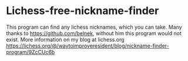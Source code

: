 # Lichess-free-nickname-finder
This program can find any lichess nicknames, which you can take.
Many thanks to https://github.com/belnek, without him this program would not exist.
More information on my blog at lichess.org https://lichess.org/@/waytoimproveresident/blog/nickname-finder-program/9ZcCUc6b
